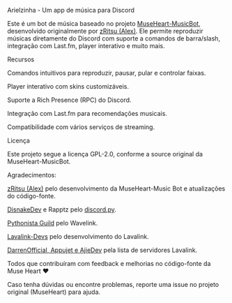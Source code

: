 Arielzinha - Um app de música para Discord

Este é um bot de música baseado no projeto [MuseHeart-MusicBot](https://github.com/zRitsu/MuseHeart-MusicBot), desenvolvido originalmente por [zRitsu (Alex)](https://github.com/zRitsu). Ele permite reproduzir músicas diretamente do Discord com suporte a comandos de barra/slash, integração com Last.fm, player interativo e muito mais.

Recursos

Comandos intuitivos para reproduzir, pausar, pular e controlar faixas.

Player interativo com skins customizáveis.

Suporte a Rich Presence (RPC) do Discord.

Integração com Last.fm para recomendações musicais.

Compatibilidade com vários serviços de streaming.

Licença

Este projeto segue a licença GPL-2.0, conforme a source original da MuseHeart-MusicBot.

Agradecimentos:

[zRitsu (Alex)](https://github.com/zRitsu) pelo desenvolvimento da MuseHeart-Music Bot e atualizações do código-fonte.

[DisnakeDev](https://github.com/DisnakeDev) e Rapptz pelo [discord.py](https://github.com/Rapptz/discord.py).

[Pythonista Guild](https://github.com/PythonistaGuild) pelo Wavelink.

[Lavalink-Devs](https://github.com/lavalink-devs) pelo desenvolvimento do Lavalink.

[DarrenOfficial, Appujet e AjieDev](https://free.lavalink.rf.gd/list) pela lista de servidores Lavalink.

Todos que contribuíram com feedback e melhorias no código-fonte da Muse Heart ❤

Caso tenha dúvidas ou encontre problemas, reporte uma issue no projeto original (MuseHeart) para ajuda.

